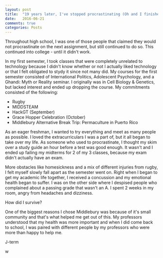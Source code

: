 ```yaml
---
layout: post
title:  "19 years later, I've stopped procrastinating (Oh and I finished my first year at college!)"
date:   2016-06-21 
comments: true
categories: Posts
---
```


Throughout high school, I was one of those people that claimed they would not procrastinate on the next assignment, but still continued to do so. This continued into college - until it didn't work.

In my first semester, I took classes that were completely unrelated to technology because I didn't know whether or not I actually liked technology or that I felt obligated to stydy it since not many did.
My courses for the first semester consisted of International Politics, Adolescent Psychology, and a Ghandi: Myth or Reality seminar.
I originally was in Cell Biology & Genetics, but lacked interest and ended up dropping the course.
My commitments consisted of the following:
* Rugby
* MIDDSTEAM
* HackGT (September)
* Grace Hopper Celebration (October)
* Middlebury Alternative Break Trip: Permaculture in Puerto Rico

As an eager freshman, I wanted to try everything and meet as many people as possible. I loved the extracurriculars I was a part of, but 
it all began to take over my life. As someone who used to procrastinate, I thought my skim over a study guide an hour before a test was good enough. 
It wasn't and I ended up failing my midterms for 2 of my 3 classes, because my exam didn't actually have an exam. 

More obstacles like homesickness and a mix of different injuries from rugby, I felt myself slowly fall apart as the semester went on.
Right when I began to get my academic life together, I received a concussion and my emotional health began to suffer. I was on the other 
side where I despised people who complained about a passing grade that wasn't an A. I spent 2 weeks in my room, angry from headaches and dizziness.

How did I survive?

One of the biggest reasons I chose Middlebury was because of it's small community and that's what helped me get out of this. My professors understood
that my health was more important and when I did come back to school, I was paired with different people by my professors who
were more than happy to help me. 

J-term

w